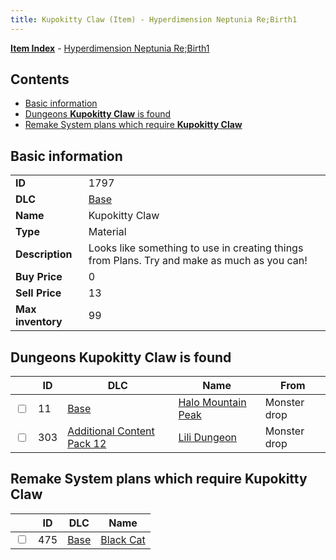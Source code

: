 ```yaml
---
title: Kupokitty Claw (Item) - Hyperdimension Neptunia Re;Birth1
---
```


[**Item Index**](/neptunia/rb1/item/index.html) - [Hyperdimension Neptunia Re;Birth1](/neptunia/rb1)

## Contents

- [Basic information](#basic-information)
- [Dungeons **Kupokitty Claw** is found](#dungeons-kupokitty-claw-is-found)
- [Remake System plans which require **Kupokitty Claw**](#remake-system-plans-which-require-kupokitty-claw)

## Basic information

|   |   |
| -- | -- |
| **ID** | 1797 |
| **DLC** | [Base](/neptunia/rb1/dlc/1-base.html) |
| **Name** | Kupokitty Claw |
| **Type** | Material |
| **Description** | Looks like something to use in creating things from Plans. Try and make as much as you can! |
| **Buy Price** | 0 |
| **Sell Price** | 13 |
| **Max inventory** | 99 |


## Dungeons **Kupokitty Claw** is found

|    | ID | DLC | Name | From |
| -- | -- | --- | ---- | ---- |
| <input type="checkbox" id="rb1-dungeon-1-11" class="trackbox" /> | 11 | [Base](/neptunia/rb1/dlc/1-base.html) | [Halo Mountain Peak](/neptunia/rb1/dungeon/1-11-halo-mountain-peak.html) | Monster drop |
| <input type="checkbox" id="rb1-dungeon-21-303" class="trackbox" /> | 303 | [Additional Content Pack 12](/neptunia/rb1/dlc/21-pack12.html) | [Lili Dungeon](/neptunia/rb1/dungeon/21-303-lili-dungeon.html) | Monster drop |


## Remake System plans which require **Kupokitty Claw**

|    | ID | DLC | Name |
| -- | -- | --- | ---- |
| <input type="checkbox" id="rb1-quest-1-475" class="trackbox" /> | 475 | [Base](/neptunia/rb1/dlc/1-base.html) | [Black Cat](/neptunia/rb1/quest/1-475-black-cat.html) |
